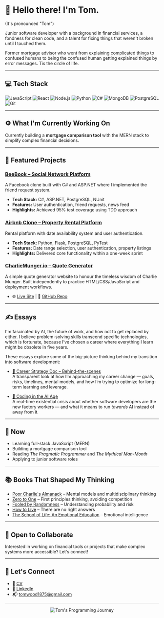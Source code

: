 # 👋 Hello there! I'm Tom.
(It's pronounced "Tom")

Junior software developer with a background in financial services, a fondness for clean code, and a talent for fixing things that weren't broken until I touched them.

Former mortgage advisor who went from explaining complicated things to confused humans to being the confused human getting explained things by error messages. Tis the circle of life.

---

## 💻 Tech Stack

![JavaScript](https://img.shields.io/badge/-JavaScript-F7DF1E?style=flat-square&logo=javascript&logoColor=black)
![React](https://img.shields.io/badge/-React-61DAFB?style=flat-square&logo=react&logoColor=black)
![Node.js](https://img.shields.io/badge/-Node.js-339933?style=flat-square&logo=nodedotjs&logoColor=white)
![Python](https://img.shields.io/badge/-Python-3776AB?style=flat-square&logo=python&logoColor=white)
![C#](https://img.shields.io/badge/-C%23-239120?style=flat-square&logo=csharp&logoColor=white)
![MongoDB](https://img.shields.io/badge/-MongoDB-47A248?style=flat-square&logo=mongodb&logoColor=white)
![PostgreSQL](https://img.shields.io/badge/-PostgreSQL-336791?style=flat-square&logo=postgresql&logoColor=white)
![Git](https://img.shields.io/badge/-Git-F05032?style=flat-square&logo=git&logoColor=white)

---

## ⚙️ What I'm Currently Working On

Currently building a **mortgage comparison tool** with the MERN stack to simplify complex financial decisions.

---

## 🚀 Featured Projects

### [BeeBook – Social Network Platform](https://github.com/doowmot/beebook)
A Facebook clone built with C# and ASP.NET where I implemented the friend request system.
- **Tech Stack:** C#, ASP.NET, PostgreSQL, NUnit
- **Features:** User authentication, friend requests, news feed
- **Highlights:** Achieved 95% test coverage using TDD approach

### [Airbnb Clone – Property Rental Platform](https://github.com/doowmot/airbnb-clone)
Rental platform with date availability system and user authentication.
- **Tech Stack:** Python, Flask, PostgreSQL, PyTest
- **Features:** Date range selection, user authentication, property listings
- **Highlights:** Delivered core functionality within a one-week sprint

### [CharlieMunger.io – Quote Generator](https://www.charliemunger.io)
A simple quote generator website to honour the timeless wisdom of Charlie Munger. Built independently to practice HTML/CSS/JavaScript and deployment workflows.  
- 🌐 [Live Site](https://www.charliemunger.io) |  📂 [GitHub Repo](https://github.com/doowmot/charlie-munger-quote-generator)

---

## ✍️ Essays

I'm fascinated by AI, the future of work, and how not to get replaced by either. I believe problem-solving skills transcend specific technologies, which is fortunate, because I’ve chosen a career where everything I learn might be obsolete in five years.

These essays explore some of the big-picture thinking behind my transition into software development:

- [🧭 Career Strategy Doc – Behind-the-scenes](https://docs.google.com/document/d/1hi01kRs79aZP8ZkzUi_VJVG4L0HBHfZgvSvJGStpb98/edit?usp=sharing)  
  A transparent look at how I’m approaching my career change — goals, risks, timelines, mental models, and how I’m trying to optimize for long-term learning and leverage.

- [📘 Coding in the AI Age](https://docs.google.com/document/d/1jqmoxbzrKSAWJupv9jY1yvDVaN5jnBEXSvrVrwJVV6I/edit?usp=sharing)  
  A real-time existential crisis about whether software developers are the new factory workers — and what it means to run *towards* AI instead of away from it.

---

## 📆 Now

- Learning full-stack JavaScript (MERN)
- Building a mortgage comparison tool
- Reading *The Pragmatic Programmer* and *The Mythical Man-Month*
- Applying to junior software roles

---

## 📚 Books That Shaped My Thinking

- [Poor Charlie's Almanack](https://www.google.com/search?q=poor+charlie%27s+almanack+book) – Mental models and multidisciplinary thinking
- [Zero to One](https://www.google.com/search?q=zero+to+one+peter+thiel+book) – First principles thinking, avoiding competition
- [Fooled by Randomness](https://www.google.com/search?q=fooled+by+randomness+nassim+taleb+book) – Understanding probability and risk
- [How to Live](https://www.google.com/search?q=how+to+live+derek+sivers+book) – There are no right answers
- [The School of Life: An Emotional Education](https://www.google.com/search?q=the+school+of+life+an+emotional+education+book) – Emotional intelligence

---

## 🤝 Open to Collaborate

Interested in working on financial tools or projects that make complex systems more accessible? Let's connect!

---

## 🛜 Let's Connect

- 📄 [CV](https://drive.google.com/file/d/1daRZLhpyyvT9FskpCKbKd3shHYkFsH1E/view?usp=sharing)  
- 📎 [LinkedIn](https://www.linkedin.com/in/doowmot)  
- 📬 tomwood1875@gmail.com

---

<p align="center">
  <img src="https://pbs.twimg.com/media/BoUn8iUIgAAq-CU.png" alt="Tom's Programming Journey"/>
</p>
